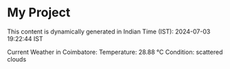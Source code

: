 # My Project

This content is dynamically generated in Indian Time (IST): 2024-07-03 19:22:44 IST


Current Weather in Coimbatore:
Temperature: 28.88 °C
Condition: scattered clouds
